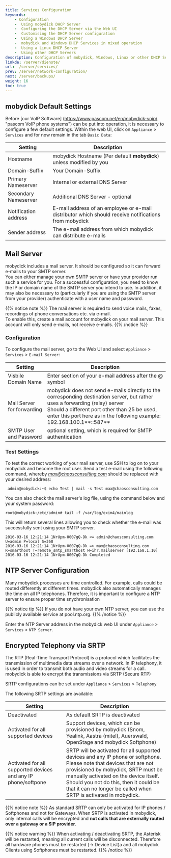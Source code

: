 ```yaml
---
title: Services Configuration
keywords:
    - Configuration
    -  Using mobydick DHCP Server
    -  Configuring the DHCP Server via the Web UI
    -  Customising the DHCP Server configuration
    -  Using a Windows DHCP Server
    -  mobydick and Windows DHCP Services in mixed operation
    -  Using a Linux DHCP Server
    -  Using other DHCP Servers
description: Configuration of mobydick, Windows, Linux or other DHCP Servers to distribute IP Addresses and Configuration server details to  IP Telephones
linkde: /server/dienste/
url:  /server/services/
prev: /server/network-configuration/
next: /server/backups/
weight: 16
toc: true
---
```


## mobydick Default Settings ##

Before [our VoIP Software] (https://www.pascom.net/en/mobydick-voip/ "pascom VoIP phone systems") can be put into operation, it is necessary to configure a few default settings. Within the web UI, click on `Appliance` > `Services` and for now remain in the tab `Basic Data`:

|Setting|Description|
|---|---|
|Hostname| mobydick Hostname (Per default **mobydick**) unless modified by you|
|Domain-Suffix|Your Domain-Suffix|
|Primary Nameserver|Internal or external DNS Server|
|Secondary Nameserver|Additional DNS Server - optional|
|Notification address|E-mail address of an employee or e-mail distributor which should receive notifications from mobydick|
|Sender address |The e-mail address from which mobydick can distribute e-mails|


## Mail Server

mobydick includes a mail server. It should be configured so it can forward e-mails to your SMTP server.  
You can either manage your own SMTP server or have your provider run such a service for you. For a successful configuration, you need to
know the IP or domain name of the SMTP server you intend to use. In addition, it may also be necessary to (particularly if you are using the SMTP server from your provider) authenticate with a user name and password.

{{% notice note %}}
The mail server is required to send voice mails, faxes, recordings of phone conversations etc. via e-mail.  
To enable this, create a mail account for mobydick on your mail server. This account will only send e-mails, not receive e-mails.
{{% /notice %}}

### Configuration ###

To configure the mail server, go to the Web UI and select `Appliance` > `Services` > `E-mail Server`:

|Setting | Description|
|---|---|
|Visbile Domain Name|Enter section of your e-mail address after the @ symbol|
|Mail Server for forwarding|mobydick does not send e-mails directly to the corresponding destination server, but rather uses a forwarding (relay) server <br>Should a different port other than 25 be used, enter this port here as in the following example: 192.168.100.1**::587**|
|SMTP User and Password|optional setting, which is required for SMTP authentication|

### Test Settings ###

To test the correct working of your mail server, use SSH to log on to your mobydick and become the root user. Send a test e-mail using the following command, whereby *max@chaosconsulting.com* should be replaced with your desired address:

     admin@mobydick:~$ echo Test | mail -s Test max@chaosconsulting.com

You can also check the mail server's log file, using the command below and your system password:

    root@mobydick:/etc/admin# tail -f /var/log/exim4/mainlog

This will return several lines allowing you to check whether the e-mail was successfully sent using your SMTP server.

    2016-03-16 12:21:14 1NrUpm-0007gQ-Dk <= admin@chaosconsulting.com U=admin P=local S=368
    2016-03-16 12:21:14 1NrUpm-0007gQ-Dk => max@chaosconsulting.com R=smarthost T=remote_smtp_smarthost H=ihr.mailserver [192.168.1.10]
    2016-03-16 12:21:14 1NrUpm-0007gQ-Dk Completed


## NTP Server Configuration

Many mobydick processes are time controlled. For example, calls could be routed differently at different times. mobydick also automatically manages the time on all IP telephones. Therefore, it is important to configure a NTP server to ensure proper time snychronisation

{{% notice tip %}}
If you do not have your own NTP server, you can use the publicly available service at pool.ntp.org.
{{% /notice %}}

Enter the NTP Server address in the mobydick web UI under `Appliance` > `Services` > `NTP Server`.


## Encrypted Telephony via SRTP

The RTP (Real-Time Transport Protocol) is a protocol which facilitates the transmission of multimedia data streams over
a network. In IP telephony, it is used in order to transmit both audio and video streams for a call. mobydick is able to
encrypt the transmissions via SRTP (Secure RTP)
 
SRTP configurations can be set under `Appliance` > `Services` > `Telephony`

The following SRTP settings are available:

|Setting|Description|
|-----------|------------|
|Deactivated|As default SRTP is deactivated|
|Activated for all supported devices |Support devices, which can be provisioned by mobydick (Snom, Yealink, Aastra (mitel), Auerswald, OpenStage and mobydick Softphone)|
|Activated for all supported devices and any IP phone/softpone|SRTP will be activated for all supported devices and any IP phone or softphone.<br/>Please note that devices that are not provisioned by mobydick, SRTP must be manually activated on the device itself. Should you not do this, then it could be that it can no longer be called when SRTP is activated in mobydick.|

{{% notice note %}}
As standard SRTP can only be activated for IP phones / Softphones and not for Gateways. When SRTP is activated in mobydick, only internal calls will be encrypted and **not calls that are externally routed over a gateway or a SIP provider**.

{{% notice warning %}}
When activating / deactivating SRTP, the Asterisk will be restarted, meaning all current calls will be disconnected. Therefore all hardware phones must be restarted (-> Device List)a and all mobydick Clients using Softphones must be restarted.
{{% /notice %}}

